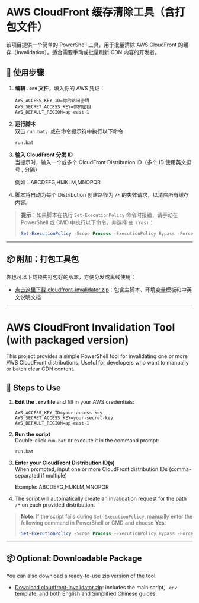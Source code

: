 # AWS CloudFront 缓存清除工具（含打包文件）

该项目提供一个简单的 PowerShell 工具，用于批量清除 AWS CloudFront 的缓存（Invalidation）。适合需要手动或批量刷新 CDN 内容的开发者。

## 📁 使用步骤

1. **编辑 `.env` 文件**，填入你的 AWS 凭证：

   ```env
   AWS_ACCESS_KEY_ID=你的访问密钥
   AWS_SECRET_ACCESS_KEY=你的密钥
   AWS_DEFAULT_REGION=ap-east-1
   ```

2. **运行脚本**  
   双击 `run.bat`，或在命令提示符中执行以下命令：

   ```bat
   run.bat
   ```

3. **输入 CloudFront 分发 ID**  
   当提示时，输入一个或多个 CloudFront Distribution ID（多个 ID 使用英文逗号 , 分隔）

   例如：ABCDEFG,HIJKLM,MNOPQR

4. 脚本将自动为每个 Distribution 创建路径为 `/*` 的失效请求，以清除所有缓存内容。

> **提示**：如果脚本在执行 `Set-ExecutionPolicy` 命令时报错，请手动在 PowerShell 或 CMD 中执行以下命令，并选择 `是 (Yes)`：
>
> ```powershell
> Set-ExecutionPolicy -Scope Process -ExecutionPolicy Bypass -Force
> ```

---

## 📦 附加：打包工具包

你也可以下载预先打包好的版本，方便分发或离线使用：

- [点击这里下载 cloudfront-invalidator.zip](https://github.com/nbemman8/AWS_Distribution_Script/releases/latest/download/cloudfront-invalidator.zip)：包含主脚本、环境变量模板和中英文说明文档

---

# AWS CloudFront Invalidation Tool (with packaged version)

This project provides a simple PowerShell tool for invalidating one or more AWS CloudFront distributions. Useful for developers who want to manually or batch clear CDN content.

## 📁 Steps to Use

1. **Edit the `.env` file** and fill in your AWS credentials:

   ```env
   AWS_ACCESS_KEY_ID=your-access-key
   AWS_SECRET_ACCESS_KEY=your-secret-key
   AWS_DEFAULT_REGION=ap-east-1
   ```

2. **Run the script**  
   Double-click `run.bat` or execute it in the command prompt:

   ```bat
   run.bat
   ```

3. **Enter your CloudFront Distribution ID(s)**  
   When prompted, input one or more CloudFront distribution IDs (comma-separated if multiple)

   Example: ABCDEFG,HIJKLM,MNOPQR

4. The script will automatically create an invalidation request for the path `/*` on each provided distribution.

> **Note**: If the script fails during `Set-ExecutionPolicy`, manually enter the following command in PowerShell or CMD and choose **Yes**:
>
> ```powershell
> Set-ExecutionPolicy -Scope Process -ExecutionPolicy Bypass -Force
> ```

---

## 📦 Optional: Downloadable Package

You can also download a ready-to-use zip version of the tool:

- [Download cloudfront-invalidator.zip](https://github.com/nbemman8/AWS_Distribution_Script/releases/latest/download/cloudfront-invalidator.zip): includes the main script, `.env` template, and both English and Simplified Chinese guides.
